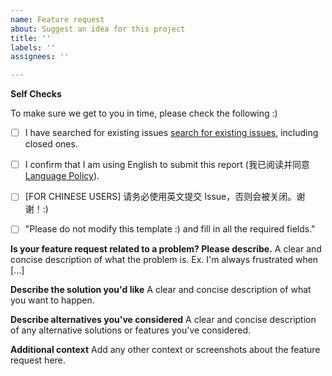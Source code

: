 ```yaml
---
name: Feature request
about: Suggest an idea for this project
title: ''
labels: ''
assignees: ''

---
```


**Self Checks**

To make sure we get to you in time, please check the following :)
- [ ] I have searched for existing issues [search for existing issues](https://github.com/langgenius/dify-plugin-daemon/issues), including closed ones.
- [ ] I confirm that I am using English to submit this report (我已阅读并同意 [Language Policy](https://github.com/langgenius/dify/issues/1542)).
- [ ] [FOR CHINESE USERS] 请务必使用英文提交 Issue，否则会被关闭。谢谢！:)
- [ ] "Please do not modify this template :) and fill in all the required fields."


**Is your feature request related to a problem? Please describe.**
A clear and concise description of what the problem is. Ex. I'm always frustrated when [...]

**Describe the solution you'd like**
A clear and concise description of what you want to happen.

**Describe alternatives you've considered**
A clear and concise description of any alternative solutions or features you've considered.

**Additional context**
Add any other context or screenshots about the feature request here.
